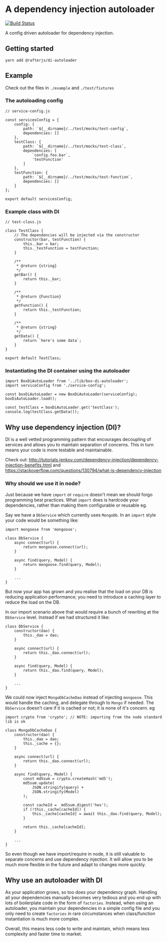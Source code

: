 # A dependency injection autoloader

[![Build Status](https://travis-ci.com/crimsonronin/box-di-autoloader.svg?branch=master)](https://travis-ci.com/crimsonronin/box-di-autoloader)

A config driven autoloader for dependency injection.

## Getting started

```
yarn add @rafterjs/di-autoloader
```

## Example

Check out the files in `./example` and `./test/fixtures`

### The autoloading config

```
// service-config.js

const servicesConfig = {
    config: {
        path: `${__dirname}/../test/mocks/test-config`,
        dependencies: []
    },
    testClass: {
        path: `${__dirname}/../test/mocks/test-class`,
        dependencies: [
            `config.foo.bar`,
            'testFunction'
        ]
    },
    testFunction: {
        path: `${__dirname}/../test/mocks/test-function`,
        dependencies: []
    }
};

export default servicesConfig;
```

### Example class with DI

```
// test-class.js

class TestClass {
    // The dependencies will be injected via the constructor
    constructor(bar, testFunction) {
        this._bar = bar;
        this._testFunction = testFunction;
    }

    /**
     * @return {string}
     */
    getBar() {
        return this._bar;
    }

    /**
     * @return {Function}
     */
    getFunction() {
        return this._testFunction;
    }

    /**
     * @return {string}
     */
    getData() {
        return `here's some data`;
    }
}

export default TestClass;
```

### Instantiating the DI container using the autoloader

```
import BoxDiAutoLoader from '../lib/box-di-autoloader';
import serviceConfig from './service-config';

const boxDiAutoLoader = new BoxDiAutoLoader(serviceConfig);
boxDiAutoLoader.load();

const testClass = boxDiAutoLoader.get('testClass');
console.log(testClass.getData());
```

## Why use dependency injection (DI)?

DI is a well vetted programming pattern that encourages decoupling of services and allows you to maintain separation of concerns. This in turn means your code is more testable and maintainable.

Check out: http://tutorials.jenkov.com/dependency-injection/dependency-injection-benefits.html and https://stackoverflow.com/questions/130794/what-is-dependency-injection

### Why should we use it in node?

Just because we have `import` or `require` doesn't mean we should forgo programming best practices. What `import` does is hardcode your dependencies, rather than making them configurable or reusable eg.

Say we have a `DbService` which currently uses `MongoDb`. In an `import` style your code would be something like:

```
import mongoose from 'mongoose';

class DbService {
    async connect(url) {
        return mongoose.connect(url);
    }

    async find(query, Model) {
        return mongoose.find(query, Model);
    }

    ...
}
```

But now your app has grown and you realise that the load on your DB is reducing application performance; you need to introduce a caching layer to reduce the load on the DB.

In our import scenario above that would require a bunch of rewriting at the `DbService` level. Instead if we had structured it like:

```
class DbService {
    constructor(dao) {
        this._dao = dao;
    }

    async connect(url) {
        return this._dao.connect(url);
    }

    async find(query, Model) {
        return this._dao.find(query, Model);
    }

    ...
}
```

We could now inject `MongoDbCacheDao` instead of injecting `mongoose`. This would handle the caching, and delegate through to `Mongo` if needed. The `DbService` doesn't care if it is cached or not; it is none of it's concern. eg

```
import crypto from 'crypto'; // NOTE: importing from the node standard lib is ok

class MongoDbCacheDao {
    constructor(dao) {
        this._dao = dao;
        this._cache = {};
    }

    async connect(url) {
        return this._dao.connect(url);
    }

    async find(query, Model) {
        const md5sum = crypto.createHash('md5');
        md5sum.update(
            JSON.stringify(query) +
            JSON.stringify(Model)
        );

        const cacheId =  md5sum.digest('hex');
        if (!this._cache[cacheId]) {
            this._cache[cacheId] = await this._dao.find(query, Model);
        }

        return this._cache[cacheId];
    }

    ...
}
```

So even though we have import/require in node, it is still valuable to separate concerns and use dependency injection. It will allow you to be much more flexible in the future and adapt to changes more quickly.

## Why use an autoloader with DI

As your application grows, so too does your dependency graph. Handling all your dependencies manually becomes very tedious and you end up with lots of boilerplate code in the form of `factories`. Instead, when using an autoloader, you maintain your dependencies in a simple config file and you only need to create `factories` in rare circumstances when class/function instantiation is much more complex.

Overall, this means less code to write and maintain, which means less complexity and faster time to market.
